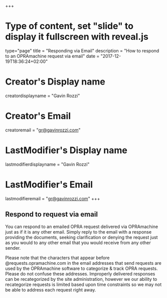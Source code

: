+++
# Type of content, set "slide" to display it fullscreen with reveal.js
type="page"
title = "Responding via Email"
description = "How to respond to an OPRAmachine request via email"
date = "2017-12-19T18:36:24+02:00"
# Creator's Display name
creatordisplayname = "Gavin Rozzi"
# Creator's Email
creatoremail = "gr@gavinrozzi.com"
# LastModifier's Display name
lastmodifierdisplayname = "Gavin Rozzi"
# LastModifier's Email
lastmodifieremail = "gr@gavinrozzi.com"
+++

## Respond to request via email
You can respond to an emailed OPRA request delivered via OPRAmachine just as if it is any other email. Simply reply to the email with a response providing the documents, seeking clarification or denying the request just as you would to any other email that you would receive from any other sender.

Please note that the characters that appear before @requests.opramachine.com in the email addresses that send requests are used by the OPRAmachine software to categorize & track OPRA requests. Please do not confuse these addresses. Improperly delivered responses can be recategorized by the site administration, however we our ability to recategorize requests is limited based upon time constraints so we may not be able to address each request right away.
